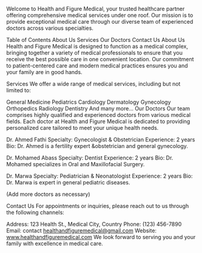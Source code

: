 
Welcome to Health and Figure Medical, your trusted healthcare partner offering comprehensive medical services under one roof. Our mission is to provide exceptional medical care through our diverse team of experienced doctors across various specialties.

Table of Contents
About Us
Services
Our Doctors
Contact Us
About Us
Health and Figure Medical is designed to function as a medical complex, bringing together a variety of medical professionals to ensure that you receive the best possible care in one convenient location. Our commitment to patient-centered care and modern medical practices ensures you and your family are in good hands.

Services
We offer a wide range of medical services, including but not limited to:

General Medicine
Pediatrics
Cardiology
Dermatology
Gynecology
Orthopedics
Radiology
Dentistry
And many more...
Our Doctors
Our team comprises highly qualified and experienced doctors from various medical fields. Each doctor at Health and Figure Medical is dedicated to providing personalized care tailored to meet your unique health needs.

Dr. Ahmed Fathi
Specialty: Gynecologist & Obstetrician
Experience: 2 years
Bio: Dr. Ahmed is a fertility expert &obstetrician and general gynecology.

Dr. Mohamed Abass
Specialty: Dentist
Experience: 2 years
Bio: Dr. Mohamed specializes in Oral and Maxillofacial Surgery.

Dr. Marwa
Specialty: Pediatrician & Neonatologist
Experience: 2 years
Bio: Dr. Marwa is expert in general pediatric diseases.

(Add more doctors as necessary)

Contact Us
For appointments or inquiries, please reach out to us through the following channels:

Address: 123 Health St., Medical City, Country
Phone: (123) 456-7890
Email: contact healthandfiguremedical@gmail.com
Website: www.healthandfiguremedical.com
We look forward to serving you and your family with excellence in medical care.

